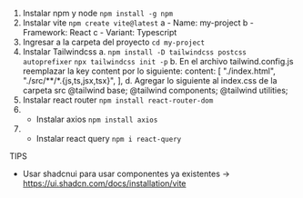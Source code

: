1) Instalar npm y node
    `npm install -g npm`
2) Instalar vite
    `npm create vite@latest`
    a - Name: my-project
    b - Framework: React
    c - Variant: Typescript
3) Ingresar a la carpeta del proyecto
    `cd my-project`
4) Instalar Tailwindcss
    a. `npm install -D tailwindcss postcss autoprefixer`
        `npx tailwindcss init -p`
    b. En el archivo tailwind.config.js reemplazar la key content por lo siguiente:
        content: [
            "./index.html",
            "./src/**/*.{js,ts,jsx,tsx}",
        ],
    d. Agregar lo siguiente al index.css de la carpeta src
        @tailwind base;
        @tailwind components;
        @tailwind utilities;
5) Instalar react router
    `npm install react-router-dom`
6) - Instalar axios
    `npm install axios`
7) - Instalar react query
    `npm i react-query`

TIPS
- Usar shadcnui para usar componentes ya existentes -> https://ui.shadcn.com/docs/installation/vite